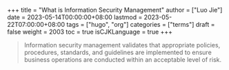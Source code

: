 +++
title = "What is Information Security Management"
author = ["Luo Jie"]
date = 2023-05-14T00:00:00+08:00
lastmod = 2023-05-22T07:00:00+08:00
tags = ["hugo", "org"]
categories = ["terms"]
draft = false
weight = 2003
toc = true
isCJKLanguage = true
+++

> Information security management validates that appropriate policies, procedures, standards, and guidelines are implemented to ensure business operations are conducted within an acceptable level of risk.
